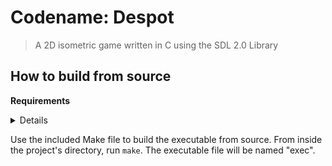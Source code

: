 # Codename: Despot
> A 2D isometric game written in C using the SDL 2.0 Library

## How to build from source

**Requirements**

<details>
- GCC installed locally
- GNU Make installed locally
- SDL 2.X installed locally
- SDL\_image 2.X installed locally
</details>

Use the included Make file to build the executable from source.
From inside the project's directory, run `make`.
The executable file will be named "exec".
